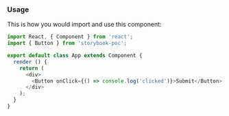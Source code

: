 ### Usage
This is how you would import and use this component:

```javascript
import React, { Component } from 'react';
import { Button } from 'storybook-poc';

export default class App extends Component {
  render () {
    return (
      <div>
        <Button onClick={() => console.log('clicked')}>Submit</Button>
      </div>
    );
  }
}
```
